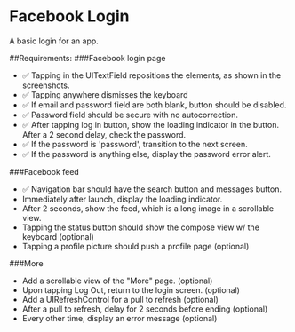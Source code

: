 Facebook Login
=============

A basic login for an app.

##Requirements:
###Facebook login page
- ✅ Tapping in the UITextField repositions the elements, as shown in the screenshots.
- ✅ Tapping anywhere dismisses the keyboard
- ✅ If email and password field are both blank, button should be disabled.
- ✅ Password field should be secure with no autocorrection.
- ✅ After tapping log in button, show the loading indicator in the button. After a 2 second delay, check the password.
- ✅ If the password is 'password', transition to the next screen.
- ✅ If the password is anything else, display the password error alert.

###Facebook feed
- ✅ Navigation bar should have the search button and messages button.
- Immediately after launch, display the loading indicator.
- After 2 seconds, show the feed, which is a long image in a scrollable view.
- Tapping the status button should show the compose view w/ the keyboard (optional)
- Tapping a profile picture should push a profile page (optional)

###More
- Add a scrollable view of the "More" page. (optional)
- Upon tapping Log Out, return to the login screen. (optional)
- Add a UIRefreshControl for a pull to refresh (optional)
- After a pull to refresh, delay for 2 seconds before ending (optional)
- Every other time, display an error message (optional)
